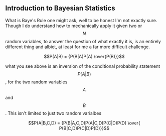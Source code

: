 <script type="text/javascript" async
  src="https://cdnjs.cloudflare.com/ajax/libs/mathjax/2.7.4/latest.js?config=TeX-MML-AM_CHTML">
</script>

<h2>Introduction to Bayesian Statistics</h2> 

What is Baye's Rule one might ask, well to be honest I'm not exactly sure. Though I do understand how to mechanically apply it given two or $$N$$ random variables, to answer the question of what exactly it is, is an entirely different thing and albiet, at least for me a far more difficult challenge. 

$$P(A|B) = {P(B|A)P(A) \over{P(B)}}$$


what you see above is an inversion of the conditional probability statement $$P(A|B)$$, for the two random variables $$A$$ and $$B$$. This isn't limited to just two random varialbes


$$P(A|B,C,D) = {P(B|A,C,D)P(A|C,D)P(C|D)P(D) \over{ P(B|C,D)P(C|D)P(D)}}$$
